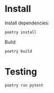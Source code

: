 # Install

Install dependencies:

```python
poetry install
```

Build:

```python
poetry build
```
# Testing

```
poetry run pytest
```
